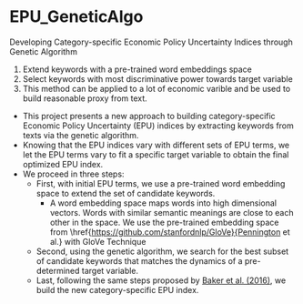 # EPU_GeneticAlgo
Developing Category-specific Economic Policy Uncertainty Indices through Genetic Algorithm

1. Extend keywords with a pre-trained word embeddings space
2. Select keywords with most discriminative power towards target variable  
3. This method can be applied to a lot of economic varible and be used to build reasonable proxy from text. 


- This project presents a new approach to building category-specific Economic Policy Uncertainty (EPU) indices by extracting keywords from texts via the genetic algorithm. 
- Knowing that the EPU indices vary with different sets of EPU terms, we let the EPU terms vary to fit a specific target variable to obtain the final optimized EPU index. 
- We proceed in three steps: 
  - First, with initial EPU terms, we use a pre-trained word embedding space to extend the set of candidate keywords. 
    - A word embedding space maps words into high dimensional vectors. Words with similar semantic meanings are close to each other in the space. We use the pre-trained embedding space from \href{https://github.com/stanfordnlp/GloVe}{Pennington et al.} with GloVe Technique
  - Second, using the genetic algorithm, we search for the best subset of candidate keywords that matches the dynamics of a pre-determined target variable. 
  - Last, following the same steps proposed by [Baker et al. (2016)](https://www.policyuncertainty.com/media/EPU_BBD_Mar2016.pdf), we build the new category-specific EPU index. 
